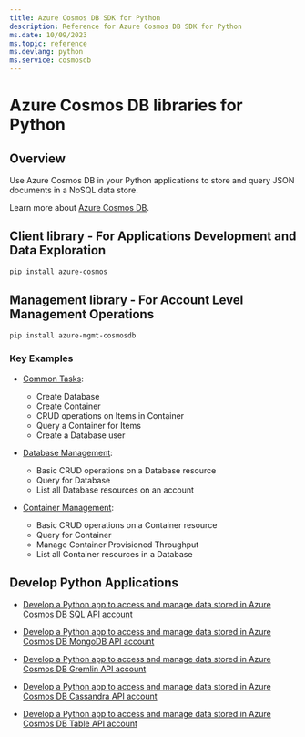 ```yaml
---
title: Azure Cosmos DB SDK for Python
description: Reference for Azure Cosmos DB SDK for Python
ms.date: 10/09/2023
ms.topic: reference
ms.devlang: python
ms.service: cosmosdb
---
```

# Azure Cosmos DB libraries for Python

## Overview

Use Azure Cosmos DB in your Python applications to store and query JSON documents in a NoSQL data store.

Learn more about [Azure Cosmos DB](https://docs.microsoft.com/azure/cosmos-db/introduction).

## Client library - For Applications Development and Data Exploration
 ```bash
pip install azure-cosmos
 ```

## Management library - For Account Level Management Operations
```bash
pip install azure-mgmt-cosmosdb
```

### Key Examples

* [Common Tasks](https://github.com/Azure/azure-sdk-for-python/tree/master/sdk/cosmos/azure-cosmos/samples/examples.py):
    * Create Database
    * Create Container
    * CRUD operations on Items in Container 
    * Query a Container for Items
    * Create a Database user

* [Database Management](https://github.com/Azure/azure-sdk-for-python/tree/master/sdk/cosmos/azure-cosmos/samples/database_management.py):
    * Basic CRUD operations on a Database resource
    * Query for Database
    * List all Database resources on an account
    
* [Container Management](https://github.com/Azure/azure-sdk-for-python/tree/master/sdk/cosmos/azure-cosmos/samples/container_management.py):
    * Basic CRUD operations on a Container resource
    * Query for Container
    * Manage Container Provisioned Throughput
    * List all Container resources in a Database

## Develop Python Applications

* [Develop a Python app to access and manage data stored in Azure Cosmos DB SQL API account](https://github.com/Azure-Samples/azure-cosmos-db-python-getting-started.git)

* [Develop a Python app to access and manage data stored in Azure Cosmos DB MongoDB API account](https://github.com/Azure-Samples/CosmosDB-Flask-Mongo-Sample.git)

* [Develop a Python app to access and manage data stored in Azure Cosmos DB Gremlin API account](https://github.com/Azure-Samples/azure-cosmos-db-graph-python-getting-started.git)

* [Develop a Python app to access and manage data stored in Azure Cosmos DB Cassandra API account](https://github.com/Azure-Samples/azure-cosmos-db-cassandra-python-getting-started.git)

* [Develop a Python app to access and manage data stored in Azure Cosmos DB Table API account](https://github.com/Azure-Samples/storage-python-getting-started.git)